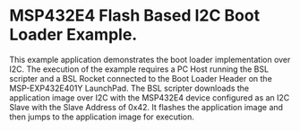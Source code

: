 # MSP432E4 Flash Based I2C Boot Loader Example.

This example application demonstrates the boot loader implementation over
I2C. The execution of the example requires a PC Host running the BSL scripter
and a BSL Rocket connected to the Boot Loader Header on the MSP-EXP432E401Y 
LaunchPad. The BSL scripter downloads the application image over I2C with
the MSP432E4 device configured as an I2C Slave with the Slave Address of 0x42.
It flashes the application image and then jumps to the application image for execution.
